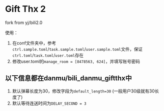 # Gift Thx 2

fork from yj/bili2.0

使用：

1. 在conf文件夹中，参考`ctrl.sample.toml`/`task.sample.toml`/`user.sample.toml`文件，保证
`ctrl.toml`/`task.toml`/`user.toml`存在
2. 修改user.toml的`manage_room = [8478563, 624]`，并填写账号密码


## 以下信息都在danmu/bili_danmu_giftthx中

1. 默认弹幕长度为30，修改字段为`default_length=30` (一般用户30级就有30长度了)
2. 默认等待连送时间为`DELAY_SECOND = 3`
